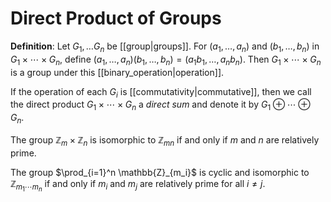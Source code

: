 # Direct Product of Groups
**Definition**: Let $G_1, \ldots G_n$ be [[group|groups]]. For $(a_1, \ldots, a_n)$ and $(b_1, \ldots, b_n)$ in $G_1 \times \cdots \times G_n$, define $(a_1, \ldots, a_n)(b_1, \ldots, b_n) = (a_1b_1, \ldots, a_nb_n)$. Then $G_1 \times \cdots \times G_n$ is a group under this [[binary_operation|operation]].

If the operation of each $G_i$ is [[commutativity|commutative]], then we call the direct product $G_1 \times \cdots \times G_n$ a *direct sum* and denote it by $G_1 \oplus \cdots \oplus G_n$.

The group $\mathbb{Z}_m \times \mathbb{Z}_n$ is isomorphic to $\mathbb{Z}_{mn}$ if and only if $m$ and $n$ are relatively prime.

The group $\prod_{i=1}^n \mathbb{Z}_{m_i}$ is cyclic and isomorphic to $\mathbb{Z}_{m_1 \cdots m_n}$ if and only if $m_i$ and $m_j$ are relatively prime for all $i \neq j$.